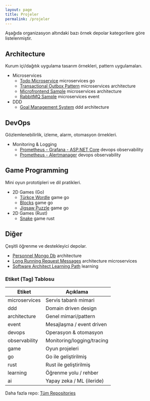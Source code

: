 ```yaml
---
layout: page
title: Projeler
permalink: /projeler
---
```


Aşağıda organizasyon altındaki bazı örnek depolar kategorilere göre listelenmiştir.

## Architecture
Kurum içi/dağıtık uygulama tasarım örnekleri, pattern uygulamaları.
- Microservices
  - [Todo Microservice](https://github.com/DTVegaArchChapter/Architecture/tree/main/microservices/TodoMicroservice) <span class="tag tag-microservices">microservices</span> <span class="tag tag-go">go</span>
  - [Transactional Outbox Pattern](https://github.com/DTVegaArchChapter/Architecture/tree/main/microservices/OutboxPattern) <span class="tag tag-microservices">microservices</span> <span class="tag tag-architecture">architecture</span>
  - [Microfrontend Sample](https://github.com/DTVegaArchChapter/Architecture/tree/main/microservices/microfrontend-sample) <span class="tag tag-microservices">microservices</span> <span class="tag tag-architecture">architecture</span>
  - [RabbitMQ Sample](https://github.com/DTVegaArchChapter/Architecture/tree/main/microservices/RabbitMqSample) <span class="tag tag-microservices">microservices</span> <span class="tag tag-event">event</span>
- DDD
  - [Goal Management System](https://github.com/DTVegaArchChapter/Architecture/tree/main/ddd/goal-management-system) <span class="tag tag-ddd">ddd</span> <span class="tag tag-architecture">architecture</span>

## DevOps
Gözlemlenebilirlik, izleme, alarm, otomasyon örnekleri.
- Monitoring & Logging
  - [Prometheus - Grafana - ASP.NET Core](https://github.com/DTVegaArchChapter/DevOps/tree/main/monitoring-and-logging/prometheus-grafana-aspnet-core) <span class="tag tag-devops">devops</span> <span class="tag tag-observability">observability</span>
  - [Prometheus - Alertmanager](https://github.com/DTVegaArchChapter/DevOps/tree/main/monitoring-and-logging/prometheus-alertmanager) <span class="tag tag-devops">devops</span> <span class="tag tag-observability">observability</span>

## Game Programming
Mini oyun prototipleri ve dil pratikleri.
- 2D Games (Go)
  - [Türkçe Wordle](https://github.com/DTVegaArchChapter/GameProgramming/tree/main/2d-games/wordle/golang) <span class="tag tag-game">game</span> <span class="tag tag-go">go</span>
  - [Blocks](https://github.com/DTVegaArchChapter/GameProgramming/tree/main/2d-games/blocks/golang) <span class="tag tag-game">game</span> <span class="tag tag-go">go</span>
  - [Jigsaw Puzzle](https://github.com/DTVegaArchChapter/GameProgramming/tree/main/2d-games/jigsaw-puzzle/golang) <span class="tag tag-game">game</span> <span class="tag tag-go">go</span>
- 2D Games (Rust)
  - [Snake](https://github.com/DTVegaArchChapter/GameProgramming/tree/main/2d-games/snake/rustlang) <span class="tag tag-game">game</span> <span class="tag tag-rust">rust</span>

## Diğer
Çeşitli öğrenme ve destekleyici depolar.
- [Personnel Mongo Db](https://github.com/DTVegaArchChapter/PersonnelMongoDb) <span class="tag tag-architecture">architecture</span>
- [Long Running Request Messages](https://github.com/DTVegaArchChapter/LongRunningExternalRequestMessaging) <span class="tag tag-architecture">architecture</span> <span class="tag tag-microservices">microservices</span>
- [Software Architect Learning Path](https://github.com/DTVegaArchChapter/SoftwareArchitectLearningPath) <span class="tag tag-learning">learning</span>

### Etiket (Tag) Tablosu
<div class="tag-legend">
<table>
  <thead>
    <tr><th>Etiket</th><th>Açıklama</th></tr>
  </thead>
  <tbody>
    <tr><td>microservices</td><td>Servis tabanlı mimari</td></tr>
    <tr><td>ddd</td><td>Domain driven design</td></tr>
    <tr><td>architecture</td><td>Genel mimari/pattern</td></tr>
    <tr><td>event</td><td>Mesajlaşma / event driven</td></tr>
    <tr><td>devops</td><td>Operasyon & otomasyon</td></tr>
    <tr><td>observability</td><td>Monitoring/logging/tracing</td></tr>
    <tr><td>game</td><td>Oyun projeleri</td></tr>
    <tr><td>go</td><td>Go ile geliştirilmiş</td></tr>
    <tr><td>rust</td><td>Rust ile geliştirilmiş</td></tr>
    <tr><td>learning</td><td>Öğrenme yolu / rehber</td></tr>
    <tr><td>ai</td><td>Yapay zeka / ML (ileride)</td></tr>
  </tbody>
</table>
</div>

Daha fazla repo: [Tüm Repositories](https://github.com/orgs/DTVegaArchChapter/repositories)
